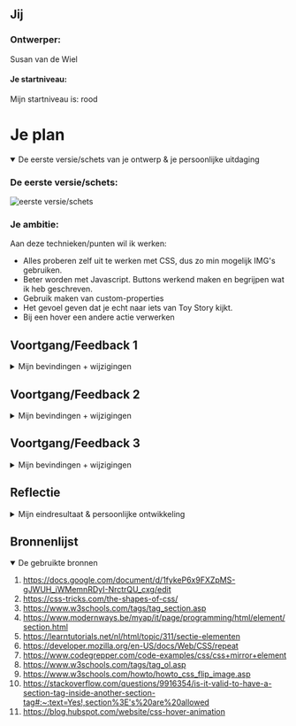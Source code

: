 ## Jij

### Ontwerper:
Susan van de Wiel

#### Je startniveau:
Mijn startniveau is: rood



# Je plan

<details open>
  <summary>De eerste versie/schets van je ontwerp & je persoonlijke uitdaging</summary>

  ### De eerste versie/schets:
  <img src="./readme-images/Ideeen_genereren" width="375px" alt="eerste versie/schets">


  ### Je ambitie: 
  Aan deze technieken/punten wil ik werken:
  - Alles proberen zelf uit te werken met CSS, dus zo min mogelijk IMG's gebruiken.
  - Beter worden met Javascript. Buttons werkend maken en begrijpen wat ik heb geschreven.
  - Gebruik maken van custom-properties
  - Het gevoel geven dat je echt naar iets van Toy Story kijkt.
  - Bij een hover een andere actie verwerken
</details>



## Voortgang/Feedback 1

<details>
  <summary>Mijn bevindingen + wijzigingen</summary>

  ### Verandering in karakter:
  Eerst had ik het idee om voor Mario te kiezen, maar wanneer meer dan de halve klas hiervoor had gekozen dacht ik aan Yoshi. Een ander karakter van Mario, maar ook deze was al door een ander gekozen. Dat vond ik jammer. Daarom ben ik gaan brainstormen over een ander karakter.
  
  <img src="./readme-images/xxxxxxxxxxxx" width="375px" alt="eerste versie/schets">
  
  #### oplossing:
  Uiteindelijk, tijdens de eerste feedbackronde, ben ik samen met Noa gaan brainstormen. Zo kwam ik uit tot <strong>Toy Story</strong>. De verschillen in (onder andere) Woody zijn niet heel groot, maar er zijn wel verschillende versies van Toy Story. Zo is er een Family Guy versie en zijn er verschillende mini story's "Toy Story Toons" waar veel niet van weten. Deze wil ik gaan verwerken in de tijdlijn.
  
  

  ### Verandering in concept:
  Het concept waar ik mee begon was dat Woody aan een touw hangt achter een vrachtwagen. Dit is een bekend stukje in Toy Story. Het leek mij daarbij leuk dat de touw fungeerde als een tijdlijn. Tijdens het uitwerken vond ik het niet mooi worden. Ik zou dan veel gebruik moeten maken van IMG's en dat vond ik jammer, want mijn uitdaging lag juist bij het (meeste van de karakters) maken met CSS. 
  
  <img src="./readme-images/Eerste_idee" width="375px" alt="eerste versie/schets">
  <img src="./readme-images/IdeeVrachtwagen_uitwerking" width="375px" alt="eerste versie/schets">
  
  #### oplossing:
  Daarom ben ik verder gaan brainstormen. Ik keek naar inspiratie op Pinterest en kwam erachter dat in veel posters gebruik werd gemaakt van een grote grijper. Een soort grijpmachine. Dit idee vond ik erg leuk en ben ik op door gaan genereren. Zo leek het mij leuk dat de Woody's van de verschillende jaartallen naar boven werden gehaald met de grijper en op die manier de tijdlijn erin verwerken.
  
  <img src="readme-images/Idee_Woody" width="375px" alt="eerste versie/schets">



  ### De gordijntjes met tekst:
  Uit de feedback kreeg ik te horen dat het leuk zou zijn als ik eerst iets van gordijntjes deed maken. De gordijntjes gaan open en dan pas zie je de grijper, een progressive disclosure. 

  #### oplossing:
  Toen ik de gordijntjes had gemaakt, vond ik het nog erg kaal staan. Daarom heb ik tekst toegevoegd met een quote uit de film "you've got a friend in me" om de witruimte wat meer op te vullen.
  
  
  
  ### Too much:
  Bovenop de gordijntjes én de tekst had ik eerst ook nog de CSS gemaakte Woody. Dit werd allemaal too much. Daarom kwam uit de feedback om de Woody ergens anders voor te gebruiken. 

  #### oplossing:
  De Woody heb ik nu met een animatie achter de gordijnen gezet. Hij komt samen tevoorschijn met de buttons en de grijper.
  
  
  
  ### Buttons niet meer klikbaar:
  Aangezien ik eerst de gordijntjes boven de grijper/ wolkenachtergrond/ buttons had gezet, waren de buttons niet meer klikbaar. De gordijntjes hadden namelijk een hogere z-index dan de buttons waardoor ik niet op een button zat te klikken, maar op een gordijn.

  #### oplossing:
  Daarom heb ik ervoor gekozen om een tweede HTML pagina aan te maken. Als je op het logo klikt, kun je door naar de volgende pagina waarbij de grijper, Woody en de buttons te zien zijn.

</details>



## Voortgang/Feedback 2

<details>
  <summary>Mijn bevindingen + wijzigingen</summary>
  
  ### De feedback:
  De feedback die ik in ronde twee heb gekregen was van Tessa. Samen gingen we de checklist af of alles in orde was. Zo kwamen we achter…
  
  …dat ik bij veel stukjes tekst nog geen commentaar had toegevoegd. Bij sommige stukken code had ik al wel een kopje, maar om verschillende regels “uit te leggen” had ik nog niet toegevoegd.
  
  …dat er nog geen font is toegevoegd. Dit komt omdat ik nog geen tekst heb. Dit ben ik wel van plan om nog toe te voegen.
  
  …dat sommige onderdelen CSS nog niet gelijk liepen met de HTML. De CSS is op dit moment nog een klein zooitje, dus hier moet ik wat meer structuur inbrengen door de CSS in de zelfde volgorde te laten lopen als de HTML.
  
  …dat nog niet alle buttons van de jaartallen het deden. Hier liep ik ook tegenaan omdat dit werkend gemaakt moest worden met Javascript. De eerste button was me gelukt om werkend te maken, maar de andere buttons was even iets teveel :-)
  
  
  
  ### Hover over wolkjes:
  Het leek mij leuk dat wanneer je over een wolkje gaat, er als een easteregg een poppetje van toystory tevoorschijn komt. De poppetjes had ik afgelopen zondag gemaakt. Toen ik zelf wilde proberen om de hover op de wolk te zetten liep ik tegen het probleem aan dat ik een onderdeel van de wolk wel iets kon laten doen, maar een andere actie aan de wolk lukte niet. Uiteindelijk is het met hulp van Sanne gelukt. 

  #### oplossing:
  We hebben een container om de wolk gezet, zodat ik op de container een hover kan zetten en niet op een onderdeel van de wolk zelf. Door het karakter aan te roepen met “~ :hover”, kan je de wolk het karakter hover meegeven. 



  ### Uitdaging van de buttons:
  Ook kwam er een uitdaging bij de buttons. Wanneer je op een button klikt, bijvoorbeeld 1995, komt er een Woody uit het jaartal 1995 omhoog. De grijper gaat namelijk naar beneden en haalt daar de juiste Woody op. Wanneer er dan wordt geklikt op de button 1996 wil ik dat de Woody van 1995 verdwijnt/ontploft en dat de grijper weer opnieuw naar beneden gaat en er een Woody ophaalt van 1996. Hierbij moest ik werken met Javascript. Er moest een if - else state worden aangemaakt. 

  #### oplossing:
  Eerst heb ik zelf gekeken hoe ik dit kon doen. Sanne had een voorbeeld gegeven en hiermee ben ik aan de slag gegaan. Toen ik probeerde of het werkte, gebeurde er niks met de grijper. 
  
  Aan een vriend vroeg ik hulp en hij had mij uiteindelijk geholpen om de button werkend te krijgen, maar om een tweede button ook te laten werken ging niet. Daarom heb ik eerst op internet gekeken, maar ik kwam er niet uit.
  Dit heb ik afgelopen dinsdag met Sanne opgelost. De geschreven Javascript om de buttons werkend te laten maken ziet er op deze manier logisch uit, maar om het zelf te schrijven is nog lastig.



  ### Tweede animatie toevoegen:
  Mij leek het leuk om een tweede animatie op de hover karakters te zetten. Alleen werkte dit niet zoals ik wilde. Ik schreef, zoals in de les werd voorgedaan, de tweede animatie met een komma achter de eerste animatie. Dit werkte alleen niet.

  #### oplossing:
  Na eerst de belangrijkste onderdelen te hebben gedaan, ben ik hiernaar gaan kijken. Ik heb het opnieuw geprobeerd en het lukte! Maar niet op de manier hoe ik het graag wilde. Ik had graag gewild dat als je over een wolk hovert, het karakter naar beneden zou komen en in die tussentijd bijvoorbeeld zou draaien. Dit lukt niet met timen.
  
  
  
  ### Waar moet ik klikken?:
  Aangezien ik ervoor gekozen had dat je op het logo moet klikken om naar de volgende pagina te gaan, was het onduidelijk voor de ander die mijn concept deed testen. Je ziet alleen maar wolkjes en een logo, wat moet ik doen?

  #### oplossing:
  Daarom heb ik ervoor gekozen om een pijltje te maken met "klik op mij!" om duidelijk te maken waar je op moet klikken om naar de grijper en buttons te gaan.
  
</details>



## Voortgang/Feedback 3

<details>
  <summary>Mijn bevindingen + wijzigingen</summary>
    
  
  ### De feedback:
  De feedback die ik in de derde ronde heb gekregen was van Noa en Chantal. Samen gingen we nog eens de checklist af en keken we samen naar de tijdlijn of alles in orde was. Zo kwamen we nog achter…
  
  …dat alle Woody’s onder de buttons nog dezelfde grootte moesten hebben. De Woody’s hebben verschillende groottes waardoor de grijper de Woody’s niet altijd even goed oppakt.
  
  …dat het misschien leuk zou zijn als ik ook teksten zou toevoegen over de verschillende Woody’s.
  
  …dat er nog best wat dubbele code, of code in comments staan. Dus dat de code opgeschoont moest worden.
  
  …dat het leuk zou zijn als er een favicon gemaakt zou worden.
  
  
  ### Tekst toevoegen:
  Als feedback van Noa en Chantal kreeg ik mee dat het misschien leuk is om nog wat informatie te laten zien over de Woody’s. Dit leek me een leuk idee, maar de plaatsing van de tekst vond ik lastig. Het is al best druk als je naar de tijdlijn kijkt. En alles is netjes uitgelijnd. 

  #### oplossing:
  Daarom had ik gekeken of het mooi zou zijn om alle buttons aan de linkerkant te zetten en de grijper ook wat meer naar links te zetten, zodat ik aan de rechterkant plek heb om de tekst te plaatsen. Alleen vond ik dit echt niet mooi. Daarom heb ik het zo gelaten en had ik het idee om het rechtsonder te plaatsen.



  ### Font invoegen:
  Aangezien het me leuk leek om nog een stukje tekst toe te voegen (van onder andere de verschillende Woody’s) heb ik het font van Toy Story gedownload via Font Squirrel. In de les werd dit voorgedaan en het zag er redelijk simpel uit. Totdat ik het zelf ging proberen. Het aanroepen van het lettertype in de CSS ging niet goed, waardoor ik de tekst niet het lettertype mee kon geven.

  #### oplossing:
  Door nog eens goed te hebben gekeken naar hoe het in de les werd gedaan, is het me toch gelukt. Meestal is het gewoon nog eens rustig nakijken/nalezen en dan lukt het wel. Ik denk dat het een typfout was waardoor hij in het begin niet deed koppelen aan de tekst.
  
  Toch heb ik uiteindelijk de teksten weg moeten halen omdat het mij niet lukte om het onder een klik/hover te zetten. 
  
</details>



## Reflectie

<details>
  <summary>Mijn eindresultaat & persoonlijke ontwikkeling</summary>

  ### Je uitkomst - karakteristiek screenshot(s):
  <img src="readme-images/dummy-plaatje.jpg" width="375px" alt="final ontwerp">


  ### Dit ging goed/Heb ik geleerd: 
  Tijdens interface en interactie heb ik geleerd hoe je je ideeën kunt realiseren met CSS. In het eerste en tweede leerjaar hebben we veel lessen gehad met HTML en CSS, dus ik heb al kunnen oefenen met HTML en CSS. Voornamelijk in de CSS week heb ik geleerd hoe je karakters kunt maken en animaties kunt toevoegen. Deze twee weken was het weer even opfrissen, maar ik merkte dat het bezig gaan met animaties erg goed ging. 
  
  Het was even zoeken naar een leuk idee, maar toen ik het eenmaal in m’n hoofd had heb ik het ook zo kunnen realiseren. Dat vond ik erg goed gegaan. Ook het maken van de andere karakters (aliën, aardappelhoofd en de hond) ging best snel. De tip om eerst te kijken welke vormen erin zitten heeft hierbij erg geholpen.
  
  Ik vond het ook leuk dat we elke dag een stukje theorie kregen. Dit was opfrissing, maar ook daar heb ik veel van geleerd. Zo weet ik nu hoe ik een font kan inladen, custom propperties kan gebruiken zoals var(—) en hoe kleuren eigenlijk in elkaar zitten. Dit vond ik erg leerzaam.

  ### Dit was lastig/is niet gelukt:
  Ik merkte dat mijn HTML-structuur soms niet helemaal optimaal was waardoor ik snel dubbele CSS ging schrijven. Zoals de achtergrond, de wolkjes, hiervoor heb ik aardig wat regels moeten schrijven wat denk ik niet per sé nodig hoeft te zijn. De rondjes van de wolken zijn namelijk allemaal hetzelfde, alleen de positie is per wolkje anders. 
  
  Ook vond ik het soms best lastig om andere klasgenoten te helpen. Ondertussen weet ik hoe ik karakters kan maken, maar echt technische dingen begrijp ik nog niet. Zo maakte ik bijvoorbeeld eerst met de wolken een fout door de wolk geen grootte te geven. Er waren zo best wat schoonheidsfoutjes.
  
  ### Wat als ik meer tijd had?:
  Als ik meer tijd zou hebben gehad, had ik teksten bij de Woody’s uit de verschillende jaren willen zetten. Dit was een drempel voor mij omdat ik niet wist hoe ik dit moest doen. De Woody’s komen pas tevoorschijn wanneer je op de button hebt geklikt. Er zou dan weer Javascript geschreven moeten worden wanneer je bijvoorbeeld om de Woody zou klikken voor de tekst. Ik zat nog te stoeien met een hover op een Woody waarbij de tekst rechtsonder in beeld zou komen. Dus net als je over een wolk hovert er een karakter komt. Dit lukte mij alleen niet.
  
  Het is mij niet meer gelukt om het karakter Buzz te maken. Had had mij leuk geleken dat als hij op de binnenkomst pagina, wanneer de gordijnen open zijn gegaan, langs kwam vliegen. Hier had ik helaas geen tijd meer voor.
  
  Daarnaast had ik met meer tijd de afbeeldingen van de Woody’s beter uitgeknipt en van betere kwaliteit opgezocht. Het was best een zoektocht om verschillende (met kwaliteit) afbeeldingen te zoeken. Ook had ik de Woody’s op sommige plekken beter tussen de grijper kunnen plaatsen, maar het gaat uiteindelijk om het idee.
  
  En als laatste had ik met meer tijd ook graag twee animaties willen zetten op karakters. Dus wanneer je oveer een wolk hovert, het karakter eerst opspringt en dan nog zou draaien bijvoorbeeld.
</details>



## Bronnenlijst
<details open>
<summary>De gebruikte bronnen</summary>

1. https://docs.google.com/document/d/1fykeP6x9FXZpMS-gJWUH_iWMemnRDyI-NrctrQU_cxg/edit
2. https://css-tricks.com/the-shapes-of-css/
3. https://www.w3schools.com/tags/tag_section.asp
4. https://www.modernways.be/myap/it/page/programming/html/element/section.html
5. https://learntutorials.net/nl/html/topic/311/sectie-elementen
6. https://developer.mozilla.org/en-US/docs/Web/CSS/repeat
7. https://www.codegrepper.com/code-examples/css/css+mirror+element
8. https://www.w3schools.com/tags/tag_ol.asp
9. https://www.w3schools.com/howto/howto_css_flip_image.asp
10. https://stackoverflow.com/questions/9916354/is-it-valid-to-have-a-section-tag-inside-another-section-tag#:~:text=Yes!,section%3E's%20are%20allowed
11. https://blog.hubspot.com/website/css-hover-animation
</details>